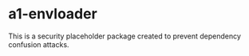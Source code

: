 # a1-envloader

This is a security placeholder package created to prevent dependency confusion attacks.